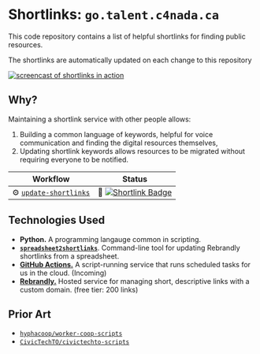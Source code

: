 # Shortlinks: `go.talent.c4nada.ca`

This code repository contains a list of helpful shortlinks for finding public resources.

The shortlinks are automatically updated on each change to this repository

[![screencast of shortlinks in action](http://g.recordit.co/tcG9ky2XQz.gif)](https://recordit.co/tcG9ky2XQz)

## Why?

Maintaining a shortlink service with other people allows:
1. Building a common language of keywords, helpful for voice communication and finding the digital resources themselves,
2. Updating shortlink keywords allows resources to be migrated without requiring everyone to be notified.

| Workflow | Status |
|----------|--------|
| :gear: [`update-shortlinks`][] | :scroll: [![Shortlink Badge][shortlink-badge]][shortlink-logs]

[`update-shortlinks`]: /.github/workflows/update-shortlinks.yml
[shortlink-badge]: https://github.com/patcon/go.talent.c4nada.ca/actions/workflows/update-shortlinks.yml/badge.svg
[shortlink-logs]: https://github.com/patcon/go.talent.c4nada.ca/actions/workflows/update-shortlinks.yml


## Technologies Used

- **Python.** A programming langauge common in scripting.
- [**`spreadsheet2shortlinks`**][spreadsheet2shortlinks]. Command-line tool for updating Rebrandly shortlinks from a spreadsheet.
- [**GitHub Actions.**][github-actions] A script-running service that runs scheduled tasks for us in the cloud. (Incoming)
- [**Rebrandly.**][rebrandly] Hosted service for managing short, descriptive links with a custom domain. (free tier: 200 links)

[spreadsheet2shortlinks]: https://github.com/hyphacoop/spreadsheet2shortlinks
[github-actions]: https://github.com/features/actions
[rebrandly]: https://support.rebrandly.com/hc/en-us/articles/223459547-What-is-Rebrandly-

## Prior Art

- [`hyphacoop/worker-coop-scripts`](https://github.com/hyphacoop/worker-coop-scripts)
- [`CivicTechTO/civictechto-scripts`](https://github.com/CivicTechTO/civictechto-scripts)
